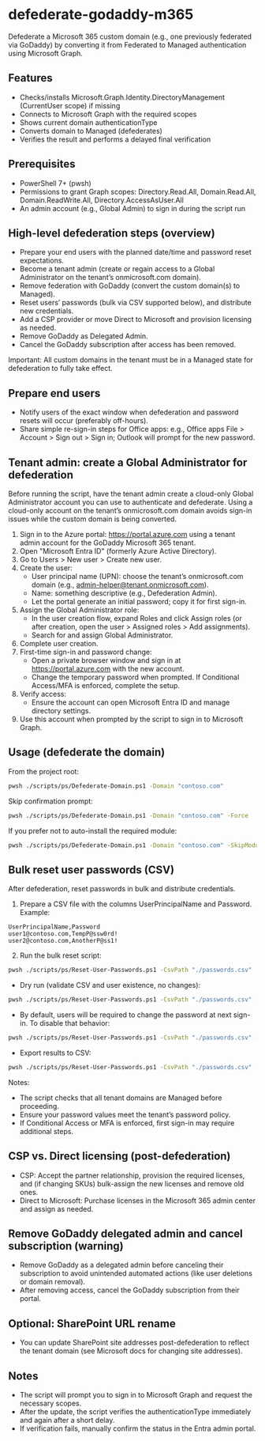 # defederate-godaddy-m365

Defederate a Microsoft 365 custom domain (e.g., one previously federated via GoDaddy) by converting it from Federated to Managed authentication using Microsoft Graph.

## Features
- Checks/installs Microsoft.Graph.Identity.DirectoryManagement (CurrentUser scope) if missing
- Connects to Microsoft Graph with the required scopes
- Shows current domain authenticationType
- Converts domain to Managed (defederates)
- Verifies the result and performs a delayed final verification

## Prerequisites
- PowerShell 7+ (pwsh)
- Permissions to grant Graph scopes: Directory.Read.All, Domain.Read.All, Domain.ReadWrite.All, Directory.AccessAsUser.All
- An admin account (e.g., Global Admin) to sign in during the script run

## High-level defederation steps (overview)
- Prepare your end users with the planned date/time and password reset expectations.
- Become a tenant admin (create or regain access to a Global Administrator on the tenant’s onmicrosoft.com domain).
- Remove federation with GoDaddy (convert the custom domain(s) to Managed).
- Reset users’ passwords (bulk via CSV supported below), and distribute new credentials.
- Add a CSP provider or move Direct to Microsoft and provision licensing as needed.
- Remove GoDaddy as Delegated Admin.
- Cancel the GoDaddy subscription after access has been removed.

Important: All custom domains in the tenant must be in a Managed state for defederation to fully take effect.

## Prepare end users
- Notify users of the exact window when defederation and password resets will occur (preferably off-hours).
- Share simple re-sign-in steps for Office apps: e.g., Office apps File > Account > Sign out > Sign in; Outlook will prompt for the new password.

## Tenant admin: create a Global Administrator for defederation

Before running the script, have the tenant admin create a cloud-only Global Administrator account you can use to authenticate and defederate. Using a cloud-only account on the tenant’s onmicrosoft.com domain avoids sign-in issues while the custom domain is being converted.

1) Sign in to the Azure portal: https://portal.azure.com using a tenant admin account for the GoDaddy Microsoft 365 tenant.
2) Open "Microsoft Entra ID" (formerly Azure Active Directory).
3) Go to Users > New user > Create new user.
4) Create the user:
   - User principal name (UPN): choose the tenant’s onmicrosoft.com domain (e.g., admin-helper@tenant.onmicrosoft.com).
   - Name: something descriptive (e.g., Defederation Admin).
   - Let the portal generate an initial password; copy it for first sign-in.
5) Assign the Global Administrator role:
   - In the user creation flow, expand Roles and click Assign roles (or after creation, open the user > Assigned roles > Add assignments).
   - Search for and assign Global Administrator.
6) Complete user creation.
7) First-time sign-in and password change:
   - Open a private browser window and sign in at https://portal.azure.com with the new account.
   - Change the temporary password when prompted. If Conditional Access/MFA is enforced, complete the setup.
8) Verify access:
   - Ensure the account can open Microsoft Entra ID and manage directory settings.
9) Use this account when prompted by the script to sign in to Microsoft Graph.

## Usage (defederate the domain)
From the project root:

```bash
pwsh ./scripts/ps/Defederate-Domain.ps1 -Domain "contoso.com"
```

Skip confirmation prompt:

```bash
pwsh ./scripts/ps/Defederate-Domain.ps1 -Domain "contoso.com" -Force
```

If you prefer not to auto-install the required module:

```bash
pwsh ./scripts/ps/Defederate-Domain.ps1 -Domain "contoso.com" -SkipModuleInstall
```

## Bulk reset user passwords (CSV)
After defederation, reset passwords in bulk and distribute credentials.

1) Prepare a CSV file with the columns UserPrincipalName and Password. Example:

```csv
UserPrincipalName,Password
user1@contoso.com,TempP@ssw0rd!
user2@contoso.com,AnotherP@ss1!
```

2) Run the bulk reset script:

```bash
pwsh ./scripts/ps/Reset-User-Passwords.ps1 -CsvPath "./passwords.csv"
```

- Dry run (validate CSV and user existence, no changes):

```bash
pwsh ./scripts/ps/Reset-User-Passwords.ps1 -CsvPath "./passwords.csv" -DryRun
```

- By default, users will be required to change the password at next sign-in. To disable that behavior:

```bash
pwsh ./scripts/ps/Reset-User-Passwords.ps1 -CsvPath "./passwords.csv" -ForceChangePasswordNextSignIn:$false
```

- Export results to CSV:

```bash
pwsh ./scripts/ps/Reset-User-Passwords.ps1 -CsvPath "./passwords.csv" -OutCsv "./reset-results.csv"
```

Notes:
- The script checks that all tenant domains are Managed before proceeding.
- Ensure your password values meet the tenant’s password policy.
- If Conditional Access or MFA is enforced, first sign-in may require additional steps.

## CSP vs. Direct licensing (post-defederation)
- CSP: Accept the partner relationship, provision the required licenses, and (if changing SKUs) bulk-assign the new licenses and remove old ones.
- Direct to Microsoft: Purchase licenses in the Microsoft 365 admin center and assign as needed.

## Remove GoDaddy delegated admin and cancel subscription (warning)
- Remove GoDaddy as a delegated admin before canceling their subscription to avoid unintended automated actions (like user deletions or domain removal).
- After removing access, cancel the GoDaddy subscription from their portal.

## Optional: SharePoint URL rename
- You can update SharePoint site addresses post-defederation to reflect the tenant domain (see Microsoft docs for changing site addresses).

## Notes
- The script will prompt you to sign in to Microsoft Graph and request the necessary scopes.
- After the update, the script verifies the authenticationType immediately and again after a short delay.
- If verification fails, manually confirm the status in the Entra admin portal.
